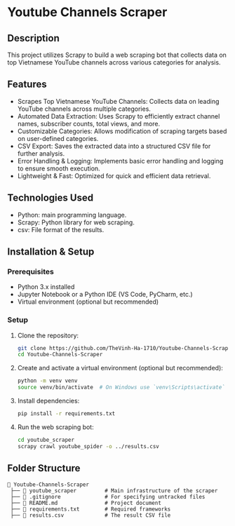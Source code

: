 # Youtube Channels Scraper

## Description

This project utilizes Scrapy to build a web scraping bot that collects data on top Vietnamese YouTube channels across various categories for analysis.

## Features

- Scrapes Top Vietnamese YouTube Channels: Collects data on leading YouTube channels across multiple categories.
- Automated Data Extraction: Uses Scrapy to efficiently extract channel names, subscriber counts, total views, and more.
- Customizable Categories: Allows modification of scraping targets based on user-defined categories.
- CSV Export: Saves the extracted data into a structured CSV file for further analysis.
- Error Handling & Logging: Implements basic error handling and logging to ensure smooth execution.
- Lightweight & Fast: Optimized for quick and efficient data retrieval.

## Technologies Used

- Python: main programming language.
- Scrapy: Python library for web scraping.
- csv: File format of the results.

## Installation & Setup

### Prerequisites

- Python 3.x installed
- Jupyter Notebook or a Python IDE (VS Code, PyCharm, etc.)
- Virtual environment (optional but recommended)

### Setup

1. Clone the repository:

   ```sh
   git clone https://github.com/TheVinh-Ha-1710/Youtube-Channels-Scraper.git
   cd Youtube-Channels-Scraper
   ```

2. Create and activate a virtual environment (optional but recommended):

   ```sh
   python -m venv venv
   source venv/bin/activate  # On Windows use `venv\Scripts\activate`
   ```

3. Install dependencies:

   ```sh
   pip install -r requirements.txt
   ```

4. Run the web scraping bot:

   ```sh
   cd youtube_scraper
   scrapy crawl youtube_spider -o ../results.csv
   ```

## Folder Structure

```
📂 Youtube-Channels-Scraper
 ├── 📂 youtube_scraper         # Main infrastructure of the scraper
 ├── 📜 .gitignore              # For specifying untracked files
 ├── 📜 README.md               # Project document
 ├── 📜 requirements.txt        # Required frameworks
 ├── 📜 results.csv             # The result CSV file
```

